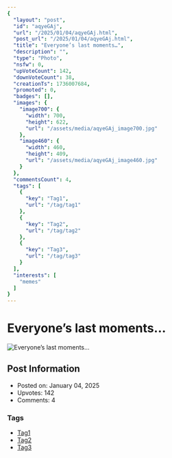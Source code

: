```yaml
---
{
  "layout": "post",
  "id": "aqyeGAj",
  "url": "/2025/01/04/aqyeGAj.html",
  "post_url": "/2025/01/04/aqyeGAj.html",
  "title": "Everyone’s last moments…",
  "description": "",
  "type": "Photo",
  "nsfw": 0,
  "upVoteCount": 142,
  "downVoteCount": 38,
  "creationTs": 1736007684,
  "promoted": 0,
  "badges": [],
  "images": {
    "image700": {
      "width": 700,
      "height": 622,
      "url": "/assets/media/aqyeGAj_image700.jpg"
    },
    "image460": {
      "width": 460,
      "height": 409,
      "url": "/assets/media/aqyeGAj_image460.jpg"
    }
  },
  "commentsCount": 4,
  "tags": [
    {
      "key": "Tag1",
      "url": "/tag/tag1"
    },
    {
      "key": "Tag2",
      "url": "/tag/tag2"
    },
    {
      "key": "Tag3",
      "url": "/tag/tag3"
    }
  ],
  "interests": [
    "memes"
  ]
}
---
```


# Everyone’s last moments…

![Everyone’s last moments…](/assets/media/aqyeGAj_image700.jpg)

## Post Information

- Posted on: January 04, 2025
- Upvotes: 142
- Comments: 4

### Tags

- [Tag1](/tag/Tag1)
- [Tag2](/tag/Tag2)
- [Tag3](/tag/Tag3)
